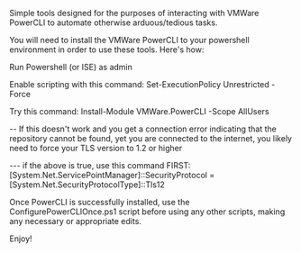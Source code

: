 Simple tools designed for the purposes of interacting with VMWare PowerCLI to automate otherwise arduous/tedious tasks.



You will need to install the VMWare PowerCLI to your powershell environment in order to use these tools. Here's how:

Run Powershell (or ISE) as admin

Enable scripting with this command: Set-ExecutionPolicy Unrestricted -Force

Try this command: Install-Module VMWare.PowerCLI -Scope AllUsers

-- If this doesn't work and you get a connection error indicating that the repository cannot be found, yet you are connected to the internet, you likely need to force your TLS version to 1.2 or higher

--- if the above is true, use this command FIRST: [System.Net.ServicePointManager]::SecurityProtocol = [System.Net.SecurityProtocolType]::Tls12

Once PowerCLI is successfully installed, use the ConfigurePowerCLIOnce.ps1 script before using any other scripts, making any necessary or appropriate edits.


Enjoy!
